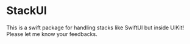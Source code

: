 # StackUI

This is a swift package for handling stacks like SwiftUI but inside UIKit! Please let me know your feedbacks. 
